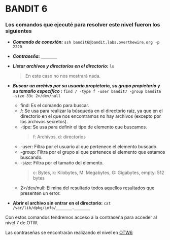 # BANDIT 6

### Los comandos que ejecuté para resolver este nivel fueron los siguientes

- **_Comando de conexión:_** `ssh bandit6@bandit.labs.overthewire.org -p 2220`

- **_Contraseña:_** `_______`

- **_Listar archivos y directorios en el directorio:_** `ls`
  > En este caso no nos mostrará nada.

- **_Buscar un archivo por su usuario propietario, su grupo propietario y su tamaño específico
    :_** `find / -type f -user bandit7 -group bandit6 -size 33c 2>/dev/null`
    - find: Es el comando para buscar.
    - /: Se usa para realizar la búsqueda en el directorio raiz, ya que en el directorio en el
      que nos encontramos no hay archivos (excepto por los archivos secretos).
    - -tipe: Se usa para definir el tipo de elemento que buscamos.
      > f: Archivos, d: directorios
    - -user: Filtra por el usuario al que pertenece el elemento buscado.
    - -group: Filtra por el grupo al que pertenece el elemento que estamos buscando.
    - -size: Filtra por el tamaño del elemento.
      > c: Bytes, k: Kilobytes, M: Megabytes, G: Gigabytes, empty: 512 bytes
    - 2>/dev/null: Elimina del resultado todos aquellos resultados que presenten un error.
  
- **Abrir el archivo sin entrar en el directorio:** `cat /var/lib/dpkg/info/_______._______`

Con estos comandos tendremos acceso a la contraseña para acceder al nivel 7 de OTW.

Las contraseñas se encontrarán realizando el nivel en [OTW6][1]

[1]: https://overthewire.org/wargames/bandit/bandit7.html
